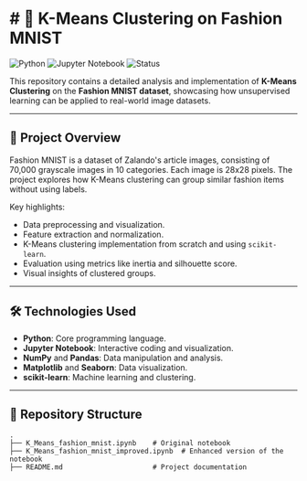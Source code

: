 # # 👗 K-Means Clustering on Fashion MNIST

![Python](https://img.shields.io/badge/Python-3.8%2B-blue)
![Jupyter Notebook](https://img.shields.io/badge/Jupyter-Notebook-orange)
![Status](https://img.shields.io/badge/Status-Completed-brightgreen)

This repository contains a detailed analysis and implementation of **K-Means Clustering** on the **Fashion MNIST dataset**, showcasing how unsupervised learning can be applied to real-world image datasets.

---

## 📜 Project Overview

Fashion MNIST is a dataset of Zalando's article images, consisting of 70,000 grayscale images in 10 categories. Each image is 28x28 pixels. The project explores how K-Means clustering can group similar fashion items without using labels.

Key highlights:
- Data preprocessing and visualization.
- Feature extraction and normalization.
- K-Means clustering implementation from scratch and using `scikit-learn`.
- Evaluation using metrics like inertia and silhouette score.
- Visual insights of clustered groups.

---

## 🛠️ Technologies Used

- **Python**: Core programming language.
- **Jupyter Notebook**: Interactive coding and visualization.
- **NumPy** and **Pandas**: Data manipulation and analysis.
- **Matplotlib** and **Seaborn**: Data visualization.
- **scikit-learn**: Machine learning and clustering.

---

## 📂 Repository Structure

```plaintext
.
├── K_Means_fashion_mnist.ipynb    # Original notebook
├── K_Means_fashion_mnist_improved.ipynb  # Enhanced version of the notebook
├── README.md                      # Project documentation

